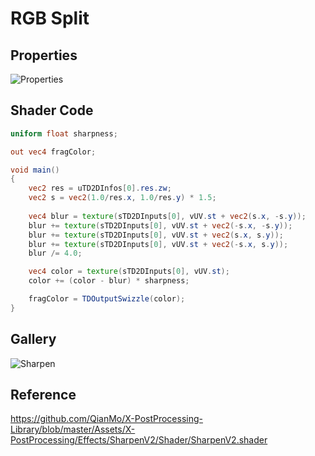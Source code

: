 # RGB Split

## Properties
![Properties](https://user-images.githubusercontent.com/21966381/115397191-cbfde780-a220-11eb-9866-8bca851a3479.JPG)

## Shader Code

```glsl
uniform float sharpness;

out vec4 fragColor;

void main()
{
    vec2 res = uTD2DInfos[0].res.zw;
    vec2 s = vec2(1.0/res.x, 1.0/res.y) * 1.5;
    
    vec4 blur = texture(sTD2DInputs[0], vUV.st + vec2(s.x, -s.y));
    blur += texture(sTD2DInputs[0], vUV.st + vec2(-s.x, -s.y));
    blur += texture(sTD2DInputs[0], vUV.st + vec2(s.x, s.y));
    blur += texture(sTD2DInputs[0], vUV.st + vec2(-s.x, s.y));
    blur /= 4.0;

    vec4 color = texture(sTD2DInputs[0], vUV.st);
    color += (color - blur) * sharpness;

    fragColor = TDOutputSwizzle(color);
}
```

## Gallery

![Sharpen](https://user-images.githubusercontent.com/21966381/115665362-2c566b80-a37e-11eb-9fa8-900a5b1252d6.jpg)

## Reference

https://github.com/QianMo/X-PostProcessing-Library/blob/master/Assets/X-PostProcessing/Effects/SharpenV2/Shader/SharpenV2.shader